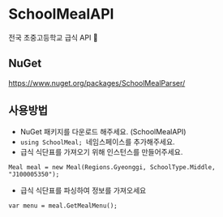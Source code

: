 # SchoolMealAPI
전국 초중고등학교 급식 API :meat_on_bone:  

## NuGet
https://www.nuget.org/packages/SchoolMealParser/

## 사용방법
* NuGet 패키지를 다운로드 해주세요. (SchoolMealAPI)
*  `using SchoolMeal; `네임스페이스를 추가해주세요.
* 급식 식단표를 가져오기 위해 인스턴스를 만들어주세요.
```{.cs}
Meal meal = new Meal(Regions.Gyeonggi, SchoolType.Middle, "J100005350");
```
* 급식 식단표를 파싱하여 정보를 가져오세요
```{.cs}
var menu = meal.GetMealMenu();
```
